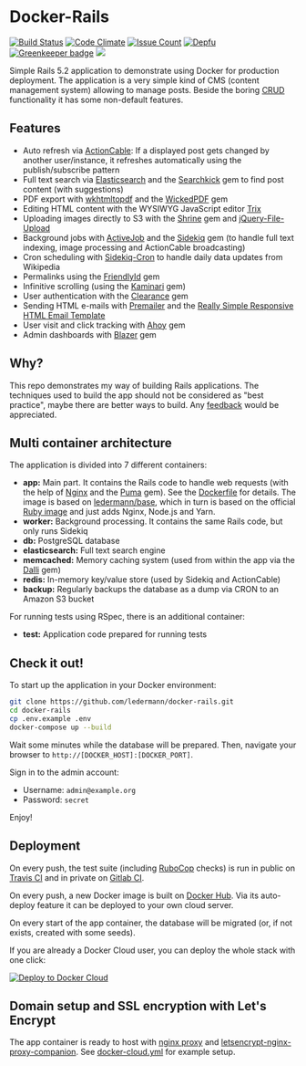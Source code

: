 # Docker-Rails

[![Build Status](https://travis-ci.org/ledermann/docker-rails.svg?branch=master)](https://travis-ci.org/ledermann/docker-rails)
[![Code Climate](https://codeclimate.com/github/ledermann/docker-rails/badges/gpa.svg)](https://codeclimate.com/github/ledermann/docker-rails)
[![Issue Count](https://codeclimate.com/github/ledermann/docker-rails/badges/issue_count.svg)](https://codeclimate.com/github/ledermann/docker-rails)
[![Depfu](https://badges.depfu.com/badges/2f883bd05b4dca8448484ff9289ea15f/overview.svg)](https://depfu.com/github/ledermann/docker-rails)
[![Greenkeeper badge](https://badges.greenkeeper.io/ledermann/docker-rails.svg)](https://greenkeeper.io/)
[![](https://images.microbadger.com/badges/image/ledermann/docker-rails.svg)](https://microbadger.com/images/ledermann/docker-rails)

Simple Rails 5.2 application to demonstrate using Docker for production deployment. The application is a very simple kind of CMS (content management system) allowing to manage posts. Beside the boring [CRUD](https://en.wikipedia.org/wiki/Create,_read,_update_and_delete) functionality it has some non-default features.


## Features

- Auto refresh via [ActionCable](https://github.com/rails/rails/tree/master/actioncable): If a displayed post gets changed by another user/instance, it refreshes automatically using the publish/subscribe pattern
- Full text search via [Elasticsearch](https://www.elastic.co/products/elasticsearch) and the [Searchkick](https://github.com/ankane/searchkick) gem to find post content (with suggestions)
- PDF export with [wkhtmltopdf](http://wkhtmltopdf.org/) and the [WickedPDF](https://github.com/mileszs/wicked_pdf) gem
- Editing HTML content with the WYSIWYG JavaScript editor [Trix](https://github.com/basecamp/trix)
- Uploading images directly to S3 with the [Shrine](https://github.com/janko-m/shrine) gem and [jQuery-File-Upload](https://github.com/blueimp/jQuery-File-Upload)
- Background jobs with [ActiveJob](https://github.com/rails/rails/tree/master/activejob) and the [Sidekiq](http://sidekiq.org/) gem (to handle full text indexing, image processing and ActionCable broadcasting)
- Cron scheduling with [Sidekiq-Cron](https://github.com/ondrejbartas/sidekiq-cron) to handle daily data updates from Wikipedia
- Permalinks using the [FriendlyId](https://github.com/norman/friendly_id) gem
- Infinitive scrolling (using the [Kaminari](https://github.com/kaminari/kaminari) gem)
- User authentication with the [Clearance](https://github.com/thoughtbot/clearance/) gem
- Sending HTML e-mails with [Premailer](https://github.com/fphilipe/premailer-rails) and the [Really Simple Responsive HTML Email Template](https://github.com/leemunroe/responsive-html-email-template)
- User visit and click tracking with [Ahoy](https://github.com/ankane/ahoy) gem
- Admin dashboards with [Blazer](https://github.com/ankane/blazer) gem


## Why?

This repo demonstrates my way of building Rails applications. The techniques used to build the app should not be considered as "best practice", maybe there are better ways to build. Any [feedback](https://github.com/ledermann/docker-rails/issues/new) would be appreciated.


## Multi container architecture

The application is divided into 7 different containers:

- **app:** Main part. It contains the Rails code to handle web requests (with the help of [Nginx](http://nginx.org) and the [Puma](https://github.com/puma/puma) gem). See the [Dockerfile](/Dockerfile) for details. The image is based on [ledermann/base](https://hub.docker.com/r/ledermann/base/), which in turn is based on the official [Ruby image](https://hub.docker.com/_/ruby/) and just adds Nginx, Node.js and Yarn.
- **worker:** Background processing. It contains the same Rails code, but only runs Sidekiq
- **db:** PostgreSQL database
- **elasticsearch:** Full text search engine
- **memcached:** Memory caching system (used from within the app via the [Dalli](https://github.com/petergoldstein/dalli) gem)
- **redis:** In-memory key/value store (used by Sidekiq and ActionCable)
- **backup:** Regularly backups the database as a dump via CRON to an Amazon S3 bucket

For running tests using RSpec, there is an additional container:

- **test:** Application code prepared for running tests


## Check it out!

To start up the application in your Docker environment:

```bash
git clone https://github.com/ledermann/docker-rails.git
cd docker-rails
cp .env.example .env
docker-compose up --build
```

Wait some minutes while the database will be prepared. Then,
navigate your browser to `http://[DOCKER_HOST]:[DOCKER_PORT]`.

Sign in to the admin account:

* Username: `admin@example.org`
* Password: `secret`

Enjoy!


## Deployment

On every push, the test suite (including [RuboCop](https://github.com/bbatsov/rubocop) checks) is run in public on [Travis CI](https://travis-ci.org/ledermann/docker-rails/builds) and in private on [Gitlab CI](https://about.gitlab.com/gitlab-ci/).

On every push, a new Docker image is built on [Docker Hub](https://hub.docker.com/r/ledermann/docker-rails/). Via its auto-deploy feature it can be deployed to your own cloud server.

On every start of the app container, the database will be migrated (or, if not exists, created with some seeds).

If you are already a Docker Cloud user, you can deploy the whole stack with one click:

[![Deploy to Docker Cloud](https://files.cloud.docker.com/images/deploy-to-dockercloud.svg)](https://cloud.docker.com/stack/deploy/?repo=https://github.com/ledermann/docker-rails)


## Domain setup and SSL encryption with Let's Encrypt

The app container is ready to host with [nginx proxy](https://github.com/jwilder/nginx-proxy) and [letsencrypt-nginx-proxy-companion](https://github.com/JrCs/docker-letsencrypt-nginx-proxy-companion). See [docker-cloud.yml](/docker-cloud.yml) for example setup.
